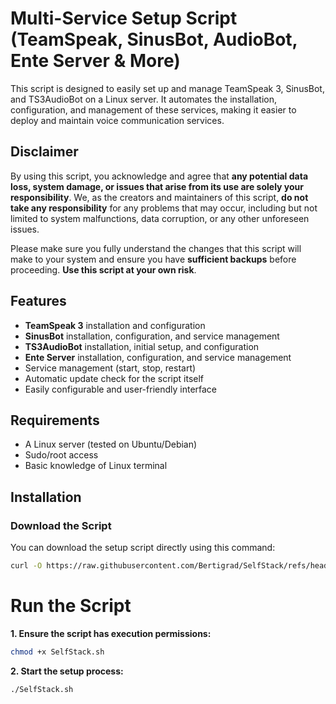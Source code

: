 # Multi-Service Setup Script (TeamSpeak, SinusBot, AudioBot, Ente Server & More)


This script is designed to easily set up and manage TeamSpeak 3, SinusBot, and TS3AudioBot on a Linux server. It automates the installation, configuration, and management of these services, making it easier to deploy and maintain voice communication services.

## Disclaimer

By using this script, you acknowledge and agree that **any potential data loss, system damage, or issues that arise from its use are solely your responsibility**. We, as the creators and maintainers of this script, **do not take any responsibility** for any problems that may occur, including but not limited to system malfunctions, data corruption, or any other unforeseen issues.

Please make sure you fully understand the changes that this script will make to your system and ensure you have **sufficient backups** before proceeding. **Use this script at your own risk**.


## Features
- **TeamSpeak 3** installation and configuration
- **SinusBot** installation, configuration, and service management
- **TS3AudioBot** installation, initial setup, and configuration
- **Ente Server** installation, configuration, and service management
- Service management (start, stop, restart)
- Automatic update check for the script itself
- Easily configurable and user-friendly interface

## Requirements
- A Linux server (tested on Ubuntu/Debian)
- Sudo/root access
- Basic knowledge of Linux terminal

## Installation

### Download the Script

You can download the setup script directly using this command:

```bash
curl -O https://raw.githubusercontent.com/Bertigrad/SelfStack/refs/heads/main/SelfStack.sh
```
# Run the Script
**1. Ensure the script has execution permissions:**
```bash
chmod +x SelfStack.sh
```
**2. Start the setup process:**
```bash
./SelfStack.sh
```